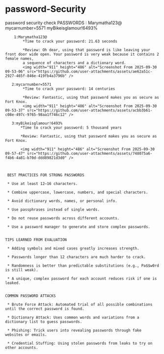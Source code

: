 # password-Security
password security check 
PASSWORDS : Marymatha123@
            mycarnumber=5571
            myBikeisglamour!6493%
            
            
        1:Marymatha123@
            *Time to crack your password: 21.63 seconds
            
            *Review: Oh dear, using that password is like leaving your front door wide open. Your password is very weak because it contains 2 female names,
            a sequence of characters and a dictionary word.
            <img width="911" height="486" alt="Screenshot From 2025-09-30 09-53-06" src="https://github.com/user-attachments/assets/ae62a51c-2927-465f-846e-419fb4a3796b" />

       2:mycarnumber=5571
            *Time to crack your password: 14 centuries
            
            *Review: Fantastic, using that password makes you as secure as Fort Knox. 
            <img width="911" height="486" alt="Screenshot From 2025-09-30 09-53-37" src="https://github.com/user-attachments/assets/acbb3b61-c08e-497c-9765-98aa1f746c12" />

       3:myBikeisglamour!6493%
           *Time to crack your password: 5 thousand years
           
           *Review: Fantastic, using that password makes you as secure as Fort Knox. 

           <img width="911" height="486" alt="Screenshot From 2025-09-30 09-57-47" src="https://github.com/user-attachments/assets/748075a6-f4b6-4a81-b70d-ddd89821d3d0" />

           
           
     BEST PRACTICES FOR STRONG PASSWORDS

     * Use at least 12–16 characters.

     * Combine uppercase, lowercase, numbers, and special characters.

     * Avoid dictionary words, names, or personal info.

     * Use passphrases instead of single words.

     * Do not reuse passwords across different accounts.

     * Use a password manager to generate and store complex passwords.
     
     
    TIPS LEARNED FROM EVALUATION

     * Adding symbols and mixed cases greatly increases strength.

     * Passwords longer than 12 characters are much harder to crack.

     * Randomness is better than predictable substitutions (e.g., Pa$$w0rd is still weak).

     * A unique, complex password for each account reduces risk if one is leaked.
     
     
    COMMON PASSWORD ATTACKS

     * Brute Force Attack: Automated trial of all possible combinations until the correct password is found.

     * Dictionary Attack: Uses common words and variations from a dictionary list to guess passwords.

     * Phishing: Trick users into revealing passwords through fake websites or emails.

     * Credential Stuffing: Using stolen passwords from leaks to try on other accounts.
